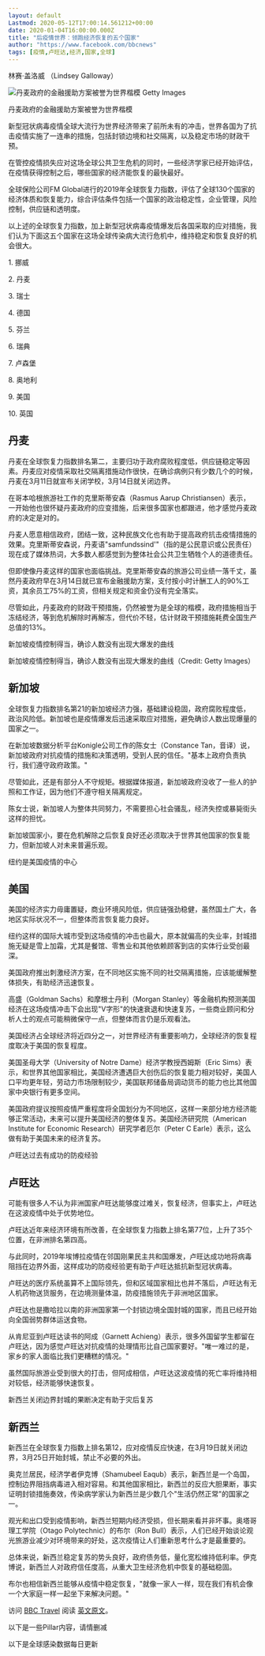 ```yaml
---
layout: default
Lastmod: 2020-05-12T17:00:14.561212+00:00
date: 2020-01-04T16:00:00.000Z
title: "后疫情世界：领跑经济恢复的五个国家"
author: "https://www.facebook.com/bbcnews"
tags: [疫情,卢旺达,经济,国家,全球]
---
```


林赛·盖洛威 （Lindsey Galloway）

 ![丹麦政府的金融援助方案被誉为世界楷模](https://images.weserv.nl/?url=https%3A//ichef.bbci.co.uk/news/320/cpsprodpb/DB0E/production/_111687065_57388231-549a-4b24-8c7f-8202f651349d.jpg) Getty Images 

丹麦政府的金融援助方案被誉为世界楷模

新型冠状病毒疫情全球大流行为世界经济带来了前所未有的冲击，世界各国为了抗击疫情实施了一连串的措施，包括封锁边境和社交隔离，以及稳定市场的财政干预。

在管控疫情损失应对这场全球公共卫生危机的同时，一些经济学家已经开始评估，在疫情获得控制之后，哪些国家的经济能恢复的最快最好。

全球保险公司FM Global进行的2019年全球恢复力指数，评估了全球130个国家的经济体质和恢复能力，综合评估条件包括一个国家的政治稳定性，企业管理，风险控制，供应链和透明度。

以上述的全球恢复力指数，加上新型冠状病毒疫情爆发后各国采取的应对措施，我们认为下面这五个国家在这场全球传染病大流行危机中，维持稳定和恢复良好的机会很大。

1\. 挪威

2\. 丹麦

3\. 瑞士

4\. 德国

5\. 芬兰

6\. 瑞典

7\. 卢森堡

8\. 奥地利

9\. 美国

10\. 英国

丹麦
--

丹麦在全球恢复力指数排名第二，主要归功于政府腐败程度低，供应链稳定等因素。丹麦应对疫情采取社交隔离措施动作很快，在确诊病例只有少数几个的时候，丹麦在3月11日就宣布关闭学校，3月14日就关闭边界。

在哥本哈根旅游社工作的克里斯蒂安森（Rasmus Aarup Christiansen）表示，一开始他也很怀疑丹麦政府的应变措施，后来很多国家也都跟进，他才感觉丹麦政府的决定是对的。

丹麦人愿意相信政府，团结一致，这种民族文化也有助于提高政府抗击疫情措施的效果。克里斯蒂安森说，丹麦语"samfundssind'"（指的是公民意识或公民责任）现在成了媒体热词，大多数人都感觉到为整体社会公共卫生牺牲个人的道德责任。

但即使像丹麦这样的国家也面临挑战。克里斯蒂安森的旅游公司业绩一落千丈，虽然丹麦政府早在3月14日就已宣布金融援助方案，支付按小时计酬工人的90%工资，其余员工75%的工资，但相关规定和资金仍没有完全落实。

尽管如此，丹麦政府的财政干预措施，仍然被誉为是全球的楷模，政府措施相当于冻结经济，等到危机解除时再解冻，但代价不轻，估计财政干预措施耗费全国生产总值的13%。

新加坡疫情控制得当，确诊人数没有出现大爆发的曲线

新加坡疫情控制得当，确诊人数没有出现大爆发的曲线（Credit: Getty Images）

新加坡
---

全球恢复力指数排名第21的新加坡经济力强，基础建设稳固，政府腐败程度低，政治风险低。新加坡也是疫情爆发后迅速采取应对措施，避免确诊人数出现爆量的国家之一。

在新加坡数据分析平台Konigle公司工作的陈女士（Constance Tan，音译）说，新加坡政府对抗疫情的措施和决策透明，受到人民的信任。"基本上政府负责执行，我们遵守政府政策。"

尽管如此，还是有部分人不守规矩。根据媒体报道，新加坡政府没收了一些人的护照和工作证，因为他们不遵守相关隔离规定。

陈女士说，新加坡人为整体共同努力，不需要担心社会骚乱，经济失控或暴毙街头这样的担忧。

新加坡国家小，要在危机解除之后恢复良好还必须取决于世界其他国家的恢复能力，但新加坡人对未来普遍乐观。

纽约是美国疫情的中心

美国
--

美国的经济实力毋庸置疑，商业环境风险低，供应链强劲稳健，虽然国土广大，各地区实际状况不一，但整体而言恢复能力良好。

纽约这样的国际大城市受到这场疫情的冲击也最大，原本就偏高的失业率，封城措施无疑是雪上加霜，尤其是餐馆、零售业和其他依赖顾客到店的实体行业受创最深。

美国政府推出刺激经济方案，在不同地区实施不同的社交隔离措施，应该能缓解整体损失，有助经济迅速恢复。

高盛（Goldman Sachs）和摩根士丹利（Morgan Stanley）等金融机构预测美国经济在这场疫情冲击下会出现"V字形"的快速衰退和快速复苏，一些商业顾问和分析人士的观点可能稍微保守一点，但整体而言仍是乐观看法。

美国经济占全球经济将近四分之一，对世界经济有重要影响力，全球经济的恢复程度取决于美国的恢复程度。

美国圣母大学（University of Notre Dame）经济学教授西姆斯（Eric Sims）表示，和世界其他国家相比，美国经济遭遇巨大创伤后的恢复能力相对较好，美国人口平均更年轻，劳动力市场限制较少，美国联邦储备局调动货币的能力也比其他国家中央银行有更多空间。

美国政府提议按照疫情严重程度将全国划分为不同地区，这样一来部分地方经济能够正常活动，未来可以提升美国经济的整体复苏。美国经济研究院（American Institute for Economic Research）研究学者厄尔（Peter C Earle）表示，这么做有助于美国未来的经济复苏。

卢旺达过去有成功的防疫经验

卢旺达
---

可能有很多人不认为非洲国家卢旺达能够度过难关，恢复经济，但事实上，卢旺达在这波疫情中处于优势地位。

卢旺达近年来经济环境有所改善，在全球恢复力指数上排名第77位，上升了35个位置，在非洲排名第四高。

与此同时，2019年埃博拉疫情在邻国刚果民主共和国爆发，卢旺达成功地将病毒阻挡在边界外面，这样成功的防疫经验更有助于卢旺达抵抗新型冠状病毒。

卢旺达的医疗系统虽算不上国际领先，但和区域国家相比也并不落后，卢旺达有无人机药物送货服务，在边境测量体温，防疫措施领先于非洲地区国家。

卢旺达也是撒哈拉以南的非洲国家第一个封锁边境全国封城的国家，而且已经开始向全国弱势群体运送食物。

从肯尼亚到卢旺达读书的阿成（Garnett Achieng）表示，很多外国留学生都留在卢旺达，因为感觉卢旺达对抗疫情的处理情形比自己国家要好。"唯一难过的是，家乡的家人面临比我们更糟糕的情况。"

虽然国际旅游业受到很大的打击，但阿成相信，卢旺达这波疫情的死亡率将维持相对较低，经济能够快速恢复。

新西兰关闭边界封城的果断决定有助于灾后复苏

新西兰
---

新西兰在全球恢复力指数上排名第12，应对疫情反应快速，在3月19日就关闭边界，3月25日开始封城，禁止不必要的外出。

奥克兰居民，经济学者伊克博（Shamubeel Eaqub）表示，新西兰是一个岛国，控制边界阻挡病毒进入相对容易。和其他国家相比，新西兰的反应大胆果断，事实证明封锁措施奏效，传染病学家认为新西兰是少数几个"生活仍然正常"的国家之一。

观光和出口受到疫情影响，新西兰短期内经济受损，但长期来看并非坏事。奥塔哥理工学院（Otago Polytechnic）的布尔（Ron Bull）表示，人们已经开始谈论观光旅游业减少对环境带来的好处，这次疫情让人们重新思考什么才是最重要的。

总体来说，新西兰稳定复苏的势头良好，政府债务低，量化宽松维持低利率。伊克博说，新西兰人对政府信任度高，从重大卫生经济危机中恢复的基础稳固。

布尔也相信新西兰能够从疫情中稳定恢复，"就像一家人一样，现在我们有机会像一个大家庭一样一起坐下来解决问题。"

访问 [BBC Travel](https://www.bbc.com/travel) 阅读 [英文原文](http://www.bbc.com/travel/story/20200405-covid-19-how-global-economies-will-recover-from-coronavirus)。

以下是一些Pillar内容，请情删减

以下是全球感染数据每日更新

